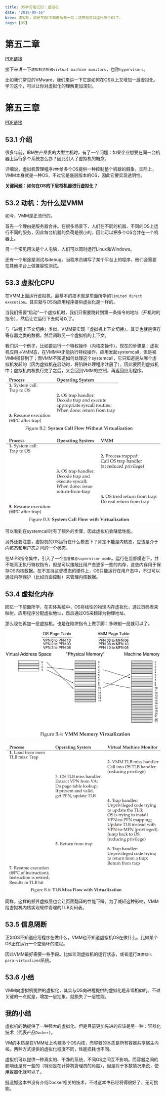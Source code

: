 ```yaml lw-blog-meta
title: OS学习笔记52：虚拟机
date: "2019-09-16"
brev: 虚拟机，就是在OS下面再抽象一层；这样就可以运行多个OS了。
tags: [OS]
```


# 第五二章 <A Dialogue on Virtual Machine Monitors>

[PDF链接](http://pages.cs.wisc.edu/~remzi/OSTEP/dialogue-vmm.pdf)

接下来讲一下`虚拟机监视器virtual machine monitors`，也称`hypervisors`。

比如我们常见的VMware，我们来讲一下它是如何在OS以上又增加一层虚拟化。学习这个，可以让你对虚拟化的理解更加深刻。

# 第五三章 <Virtual Machine Monitors>

[PDF链接](http://pages.cs.wisc.edu/~remzi/OSTEP/vmm-intro.pdf)

## 53.1 介绍

很多年前，IBM生产昂贵的大型主机时，有了一个问题：如果企业想要在同一台机器上运行多个系统怎么办？因此引入了虚拟机的概念。

详细说，虚拟机管理程序`VMM`给多个OS提供一种控制整个机器的假象。实际上，VMM本身就是一种OS，不过它是底层版本的OS，因此它要实现透明性。

**关键问题：如何在OS的下层将机器进行虚拟化？**

## 53.2 动机：为什么是VMM

如今，VMM是正流行的。

首先一个理由是服务器合并。在很多场景下，人们在不同的机器、不同的OS上运行不同的服务，因此每台机器的负荷是很小的。因此可以把多个OS合并在一个机器上。

另一个常见用法是个人电脑，人们可以同时运行Linux和Windows。

还有一个用途是测试与debug。当程序员编写了某个平台上的程序，他们会需要在其他平台上做兼容性测试。

## 53.3 虚拟化CPU

在VMM上面运行虚拟机，最基本的技术就是前面所学的`limited direct execution`。其实就与OS向应用程序提供虚拟化是一样的。

当我们需要“启动”一个虚拟机时，我们只需要跳转到第一条指令的地址（开机时的指令），然后让它运行下去就可以了。

与『进程上下文切换』类似，VMM要实现『虚拟机上下文切换』。其实也就是保存寄存器之类的数据，然后调取另一个虚拟机的上下文。

我们讲一个例子，比如要进行一个特权操作（内核态操作）。现在的步骤是：虚拟机应用->VMM态，在VMM中才能执行特权操作。应用发起systemcall，但是被VMM捕获到了；而VMM不知道如何处理这个systemcall，它只知道是从哪个虚拟机发起的（因为虚拟机在启动时，将陷阱处理程序注册了），因此要回到虚拟机中；虚拟机内核执行完了之后，又会回到VMM的控制，再返回应用程序。

![Figure 50.2](../pic/2019/2019-09-16-Fig-50-2.png)

可以看到在systemcall时有了额外的步骤，因此虚拟机会降低性能。

另外还要注意，虚拟机的OS运行在什么模态下？肯定不能是内核态，应该是介于内核态和用户态之间的一个状态。

在MIPS指令集中，引入了一个`监督模态supervisor mode`。运行在监督模态下，并不能真正执行特权指令，但是可以接触比用户态更多一些的内存，这些内存用于保存OS内核数据。在不支持监督模态的硬件上，OS只能运行在用户态中，不过可以通过内存保护（比如页面控制）来管理内核数据。

## 53.4 虚拟化内存

回忆一下前面所学，在实体系统中，OS将线性的物理内存虚拟化，通过页码表来映射。应用程序分配虚拟地址，然后通过OS来翻译为物理地址。

那么现在再加一层虚拟机，也是在陷阱指令上做手脚：多映射一层就可以了。

![Figure 50.4](../pic/2019/2019-09-16-Fig-50-4.png)

![Figure 50.5](../pic/2019/2019-09-16-Fig-50-5.png)

同样，这样的额外虚拟层也会让页面翻译的性能下降。为了减轻这种影响，VMM给虚拟机内核实现软件管理的TLB页码表。

## 53.5 信息隔断

正如OS不知道应用程序在做什么，VMM也不知道虚拟机OS在做什么。比如某个OS正在运行一个空循环的进程。

因此VMM最好需要一些手段。比如监测虚拟机的运行状态，或者运行`准虚拟化para-virtualized`系统。

## 53.6 小结

VMM向虚拟机提供的虚拟化，其实与OS向进程提供的虚拟化是非常相似的。不过关键的一点就是，增加一层抽象，就损失了一层性能。

## 我的小结

虚拟机的确提供了一种强大的虚拟化。但是目前更加先进的应该是另一种：容器化技术（代表产品`Docker`）。

VM的本质是在VMM址上构建多个OS内核，而容器的本质是所有容器共享宿主内核。两种方式提供的虚拟化程度不同，性能损耗也不同。

虚拟机可以提供一种真实的、干净的系统，不同OS之间互不影响。而容器之间的影响还是有一些的（特别是在计算机管理员的角度），但是对于多数情况来说，使用容器化就可以了。

挺遗憾这本书没有介绍Docker相关的技术，不过这本书已经将得很好了，无可挑剔。

